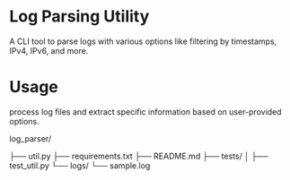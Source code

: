 # Log Parsing Utility
A CLI tool to parse logs with various options like filtering by timestamps, IPv4, IPv6, and more.

# Usage
process log files and extract specific information based on user-provided options.


log_parser/

├── util.py
├── requirements.txt
├── README.md
├── tests/
│   ├── test_util.py
└── logs/
    └── sample.log
